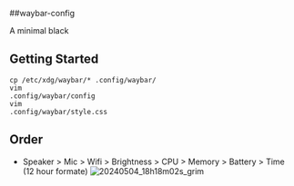 ##waybar-config

A minimal black 

## Getting Started
<code>cp /etc/xdg/waybar/* .config/waybar/</code><br>
<code>vim .config/waybar/config</code><br>
<code>vim .config/waybar/style.css</code><br>

## Order 
- Speaker > Mic > Wifi > Brightness > CPU > Memory > Battery > Time (12 hour formate)
  ![20240504_18h18m02s_grim](https://github.com/kamlendras/waybar-config/assets/96082996/71c6f642-5ece-4a33-b962-960f217b6849)

